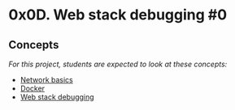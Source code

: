# 0x0D. Web stack debugging #0

## Concepts

_For this project, students are expected to look at these concepts:_

-   [Network basics](https://intranet.hbtn.io/concepts/33)
-   [Docker](https://intranet.hbtn.io/concepts/65)
-   [Web stack debugging](https://intranet.hbtn.io/concepts/68)

